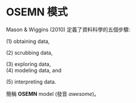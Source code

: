 # OSEMN 模式

Mason & Wiggins \(2010\) 定義了資料科學的五個步驟:

\(1\) obtaining data,

\(2\) scrubbing data,

\(3\) exploring data,  
\(4\) modeling data, and

\(5\) interpreting data.

簡稱 **OSEMN** model \(發音 _awesome_\)。

